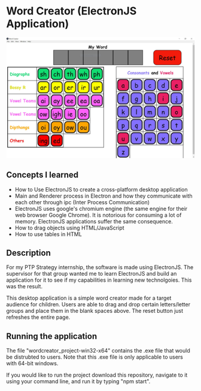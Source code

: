 # Word Creator (ElectronJS Application)

![](https://github.com/CarlRiley99/WordCreator/blob/master/WordCreator.JPG)

## Concepts I learned
- How to Use ElectronJS to create a cross-platform desktop application
- Main and Renderer process in Electron and how they communicate with each other through ipc (Inter Process Communication)
- ElectronJS uses google's chromium engine (the same engine for their web browser Google Chrome). It is notorious for consuming a lot of memory. ElectronJS applications suffer the same consequence.
- How to drag objects using HTML/JavaScript
- How to use tables in HTML

## Description
For my PTP Strategy internship, the software is made using ElectronJS. The supervisor for that group wanted me to learn ElectronJS and build an application for it to see if my capabilities in learning new technolgoies. This was the result.

This desktop application is a simple word creator made for a target audience for children. Users are able to drag and drop certain letters/letter groups and place them in the blank spaces above. The reset button just refreshes the entire page.

## Running the application
The file "wordcreator_project-win32-x64" contains the .exe file that would be distrubted to users. Note that this .exe file is only applicable to users with 64-bit windows.

If you would like to run the project download this repository, navigate to it using your command line, and run it by typing "npm start".
